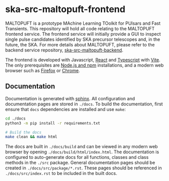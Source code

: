 # ska-src-maltopuft-frontend

MALTOPUFT is a prototype MAchine Learning TOolkit for PUlsars and Fast Transients. This repository will hold all code relating to the MALTOPUFT frontend service. The frontend service will initially provide a GUI to inspect single pulse candidates identified by SKA precursor telescopes and, in the future, the SKA. For more details about MALTOPUFT, please refer to the backend service repository, [ska-src-maltopuft-backend](https://gitlab.com/ska-telescope/src/ska-src-maltopuft-backend/-/blob/main/README.md?ref_type=heads).

The frontend is developed with Javascript, [React](https://react.dev/) and [Typescript](https://www.typescriptlang.org/docs/) with [Vite](https://vitejs.dev/). The only prerequisites are [Node.js and npm](https://docs.npmjs.com/downloading-and-installing-node-js-and-npm) installations, and a modern web browser such as [Firefox](https://www.mozilla.org/en-GB/firefox/new/) or [Chrome](https://www.google.co.uk/chrome/).

## Documentation

Documentation is generated with [sphinx](https://www.sphinx-doc.org/en/master/). All configuration and documentation pages are stored in `./docs`. To build the documentation, first ensure that `docs` dependencies are installed and use `make`:

```bash
cd ./docs
python3 -m pip install -r requirements.txt

# Build the docs
make clean && make html
```

The docs are built in `./docs/build` and can be viewed in any modern web browser by opening `./docs/build/html/index.html`. The documentation is configured to auto-generate docs for all functions, classes and class methods in the `./src` package. General documentation pages should be created in `./docs/src/package/*.rst`. These pages should be referenced in `./docs/src/index.rst` to be included in the built docs.

